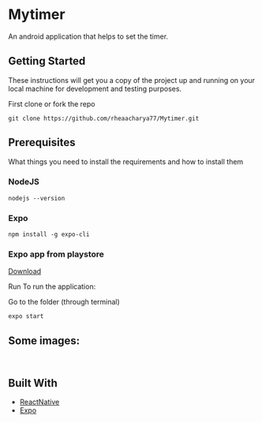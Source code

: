# Mytimer
An android application that helps to set the timer.

## Getting Started
These instructions will get you a copy of the project up and running on your local machine for development and testing purposes.

First clone or fork the repo

`git clone https://github.com/rheaacharya77/Mytimer.git`

## Prerequisites
What things you need to install the requirements and how to install them

### NodeJS 
`nodejs --version`

### Expo

`npm install -g expo-cli`

### Expo app from playstore 
[Download](https://play.google.com/store/apps/details?id=host.exp.exponent&hl=en_US)

Run
To run the application:

Go to the folder (through terminal)

`expo start `

## Some images:

![]()

![]()


## Built With
* [ReactNative](https://reactnative.dev/docs/getting-started) 
* [Expo](https://docs.expo.io/) 

